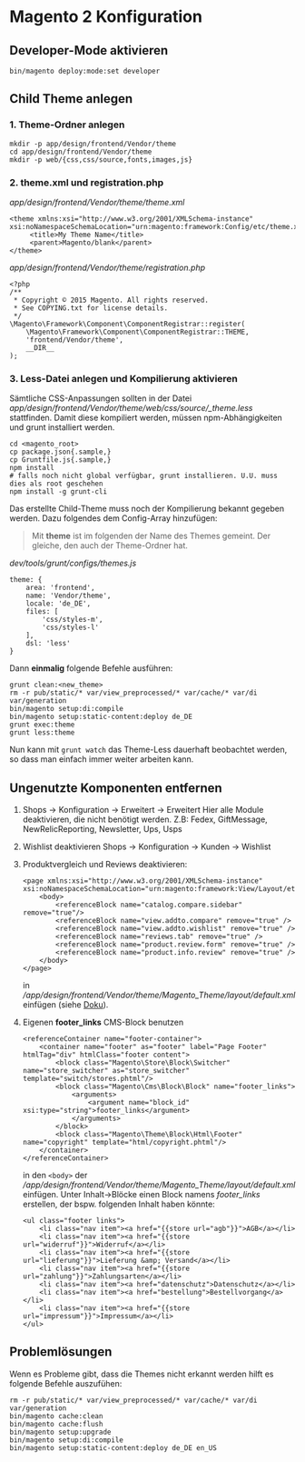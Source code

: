 # Magento 2 Konfiguration

## Developer-Mode aktivieren

    bin/magento deploy:mode:set developer

## Child Theme anlegen

### 1. Theme-Ordner anlegen

```
mkdir -p app/design/frontend/Vendor/theme
cd app/design/frontend/Vendor/theme
mkdir -p web/{css,css/source,fonts,images,js}
```

### 2. theme.xml und registration.php

*app/design/frontend/Vendor/theme/theme.xml*
```
<theme xmlns:xsi="http://www.w3.org/2001/XMLSchema-instance" xsi:noNamespaceSchemaLocation="urn:magento:framework:Config/etc/theme.xsd">
     <title>My Theme Name</title>
     <parent>Magento/blank</parent>
</theme>
```
*app/design/frontend/Vendor/theme/registration.php*
```
<?php
/**
 * Copyright © 2015 Magento. All rights reserved.
 * See COPYING.txt for license details.
 */
\Magento\Framework\Component\ComponentRegistrar::register(
    \Magento\Framework\Component\ComponentRegistrar::THEME,
    'frontend/Vendor/theme',
    __DIR__
);
```

### 3. Less-Datei anlegen und Kompilierung aktivieren

Sämtliche CSS-Anpassungen sollten in der Datei *app/design/frontend/Vendor/theme/web/css/source/_theme.less* stattfinden. Damit diese kompiliert werden, müssen npm-Abhängigkeiten und grunt installiert werden.

```
cd <magento_root>
cp package.json{.sample,}
cp Gruntfile.js{.sample,}
npm install
# falls noch nicht global verfügbar, grunt installieren. U.U. muss dies als root geschehen
npm install -g grunt-cli
```

Das erstellte Child-Theme muss noch der Kompilierung bekannt gegeben werden. Dazu folgendes dem Config-Array hinzufügen:

> Mit **theme** ist im folgenden der Name des Themes gemeint. Der gleiche, den auch der Theme-Ordner hat.

*dev/tools/grunt/configs/themes.js*
```
theme: {
    area: 'frontend',
    name: 'Vendor/theme',
    locale: 'de_DE',
    files: [
        'css/styles-m',
        'css/styles-l'
    ],
    dsl: 'less'
}
```

Dann **einmalig** folgende Befehle ausführen:

```
grunt clean:<new_theme>
rm -r pub/static/* var/view_preprocessed/* var/cache/* var/di var/generation
bin/magento setup:di:compile
bin/magento setup:static-content:deploy de_DE
grunt exec:theme
grunt less:theme
```

Nun kann mit `grunt watch` das Theme-Less dauerhaft beobachtet werden, so dass man einfach immer weiter arbeiten kann.

## Ungenutzte Komponenten entfernen

1. Shops -> Konfiguration -> Erweitert -> Erweitert
    Hier alle Module deaktivieren, die nicht benötigt werden. Z.B: Fedex, GiftMessage, NewRelicReporting, Newsletter, Ups, Usps
2. Wishlist deaktivieren
    Shops -> Konfiguration -> Kunden -> Wishlist
3. Produktvergleich und Reviews deaktivieren:

    ```
    <page xmlns:xsi="http://www.w3.org/2001/XMLSchema-instance" xsi:noNamespaceSchemaLocation="urn:magento:framework:View/Layout/etc/page_configuration.xsd">
        <body>
            <referenceBlock name="catalog.compare.sidebar" remove="true"/>
            <referenceBlock name="view.addto.compare" remove="true" />
            <referenceBlock name="view.addto.wishlist" remove="true" />
            <referenceBlock name="reviews.tab" remove="true" />
            <referenceBlock name="product.review.form" remove="true" />
            <referenceBlock name="product.info.review" remove="true" />
        </body>
    </page>
    ```
    in */app/design/frontend/Vendor/theme/Magento_Theme/layout/default.xml* einfügen (siehe [Doku](http://devdocs.magento.com/guides/v2.0/frontend-dev-guide/layouts/xml-manage.html#layout_markup_remove_elements)).

4. Eigenen **footer_links** CMS-Block benutzen

    ```
    <referenceContainer name="footer-container">
        <container name="footer" as="footer" label="Page Footer" htmlTag="div" htmlClass="footer content">
            <block class="Magento\Store\Block\Switcher" name="store_switcher" as="store_switcher" template="switch/stores.phtml"/>
            <block class="Magento\Cms\Block\Block" name="footer_links">
                <arguments>
                    <argument name="block_id" xsi:type="string">footer_links</argument>
                </arguments>
            </block>
            <block class="Magento\Theme\Block\Html\Footer" name="copyright" template="html/copyright.phtml"/>
        </container>
    </referenceContainer>
    ```

    in den `<body>` der */app/design/frontend/Vendor/theme/Magento_Theme/layout/default.xml* einfügen. Unter Inhalt->Blöcke einen Block namens *footer_links* erstellen, der bspw. folgenden Inhalt haben könnte:
  
    ```
    <ul class="footer links">
        <li class="nav item"><a href="{{store url="agb"}}">AGB</a></li>
        <li class="nav item"><a href="{{store url="widerruf"}}">Widerruf</a></li>
        <li class="nav item"><a href="{{store url="lieferung"}}">Lieferung &amp; Versand</a></li>
        <li class="nav item"><a href="{{store url="zahlung"}}">Zahlungsarten</a></li>
        <li class="nav item"><a href="datenschutz">Datenschutz</a></li>
        <li class="nav item"><a href="bestellung">Bestellvorgang</a></li>
        <li class="nav item"><a href="{{store url="impressum"}}">Impressum</a></li>
    </ul>
    ```

## Problemlösungen

Wenn es Probleme gibt, dass die Themes nicht erkannt werden hilft es folgende Befehle auszufühen:

    rm -r pub/static/* var/view_preprocessed/* var/cache/* var/di var/generation
    bin/magento cache:clean
    bin/magento cache:flush
    bin/magento setup:upgrade
    bin/magento setup:di:compile
    bin/magento setup:static-content:deploy de_DE en_US